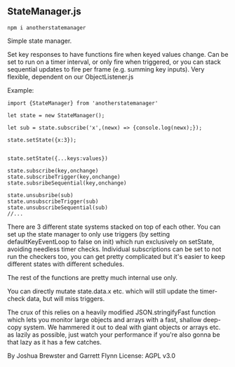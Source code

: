 ## StateManager.js

`npm i anotherstatemanager`

Simple state manager.

Set key responses to have functions fire when keyed values change. Can be set to run on a timer interval, or only fire when triggered, or you can stack sequential updates to fire per frame (e.g. summing key inputs). Very flexible, dependent on our ObjectListener.js



Example:
```
import {StateManager} from 'anotherstatemanager'

let state = new StateManager();

let sub = state.subscribe('x',(newx) => {console.log(newx);});

state.setState({x:3});


state.setState({...keys:values})

state.subscribe(key,onchange)
state.subscribeTrigger(key,onchange)
state.subsribeSequential(key,onchange)

state.unsubsribe(sub)
state.unsubscribeTrigger(sub)
state.unsubscribeSequential(sub)
//...

```

There are 3 different state systems stacked on top of each other. You can set up the state
manager to only use triggers (by setting defaultKeyEventLoop to false on init) which run exclusively
on setState, avoiding needless timer checks. Individual subscriptions can be set to not run the checkers too, you can get pretty complicated but it's easier to keep different states with different schedules.


The rest of the functions are pretty much internal use only.

You can directly mutate state.data.x etc. which will still update the timer-check data, but will miss triggers.

The crux of this relies on a heavily modified JSON.stringifyFast function which lets you monitor large objects and arrays with a fast, shallow deep-copy system. We hammered it out to deal with giant objects or arrays etc. as lazily as possible, just watch your performance if you're also gonna be that lazy as it has a few catches.



By Joshua Brewster and Garrett Flynn
License: AGPL v3.0

